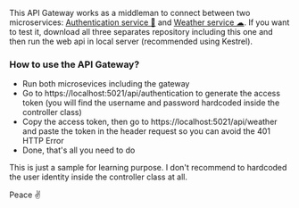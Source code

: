 This API Gateway works as a middleman to connect between two microservices: [Authentication service 🔑](https://github.com/jerichosiahaya/AuthService) and [Weather service ☁](https://github.com/jerichosiahaya/WeatherService).
If you want to test it, download all three separates repository including this one and then run the web api in local server (recommended using Kestrel).

### How to use the API Gateway?
- Run both microsevices including the gateway
- Go to https://localhost:5021/api/authentication to generate the access token (you will find the username and password hardcoded inside the controller class)
- Copy the access token, then go to https://localhost:5021/api/weather and paste the token in the header request so you can avoid the 401 HTTP Error
- Done, that's all you need to do

This is just a sample for learning purpose. I don't recommend to hardcoded the user identity inside the controller class at all. 

Peace ✌
